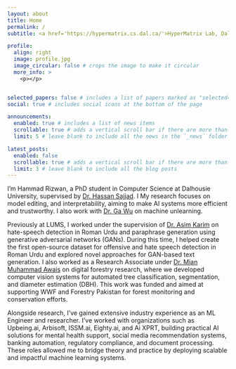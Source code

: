 ```yaml
---
layout: about
title: Home
permalink: /
subtitle: <a href='https://hypermatrix.cs.dal.ca/'>HyperMatrix Lab, Dalhousie University</a>

profile:
  align: right
  image: profile.jpg
  image_circular: false # crops the image to make it circular
  more_info: >
    <p></p>


selected_papers: false # includes a list of papers marked as "selected={true}"
social: true # includes social icons at the bottom of the page

announcements:
  enabled: true # includes a list of news items
  scrollable: true # adds a vertical scroll bar if there are more than 3 news items
  limit: 5 # leave blank to include all the news in the `_news` folder

latest_posts:
  enabled: false
  scrollable: true # adds a vertical scroll bar if there are more than 3 new posts items
  limit: 3 # leave blank to include all the blog posts
---
```


I’m Hammad Rizwan, a PhD student in Computer Science at Dalhousie University, supervised by [Dr. Hassan Sajjad](https://scholar.google.de/citations?user=t3BH6NkAAAAJ&hl=en). I My research focuses on model editing, and interpretability, aiming to make AI systems more efficient and trustworthy. I also work with [Dr. Ga Wu](https://scholar.google.com/citations?user=IdBlVPUAAAAJ&hl=en) on machine unlearning.


Previously at LUMS, I worked under the supervision of [Dr. Asim Karim](https://scholar.google.ca/citations?user=NXFekJ4AAAAJ&hl=en) on hate-speech detection in Roman Urdu and paraphrase generation using generative adversarial networks (GANs). During this time, I helped create the first open-source dataset for offensive and hate speech detection in Roman Urdu and explored novel approaches for GAN-based text generation. I also worked as a Research Associate under [Dr. Mian Muhammad Awais](https://scholar.google.com/citations?user=wkxlfFAAAAAJ&hl=en) on digital forestry research, where we developed computer vision systems for automated tree classification, segmentation, and diameter estimation (DBH). This work was funded and aimed at supporting WWF and Forestry Pakistan for forest monitoring and conservation efforts.

Alongside research, I’ve gained extensive industry experience as an ML Engineer and researcher. I’ve worked with organizations such as Upbeing.ai, Arbisoft, ISSM.ai, Eighty.ai, and Ai XPRT, building practical AI solutions for mental health support, social media recommendation systems, banking automation, regulatory compliance, and document processing. These roles allowed me to bridge theory and practice by deploying scalable and impactful machine learning systems.

<!-- [/ # Write your biography here. Tell the world about yourself. Link to your favorite [subreddit](http://reddit.com). You can put a picture in, too. The code is already in, just  #name your picture `prof_pic.jpg` and put it in the `img/` folder.

Put your address / P.O. box / other info right below your picture. You can also disable any of these elements by editing `profile` property of the YAML header of your `_pages/about.md`. Edit `_bibliography/papers.bib` and Jekyll will render your [publications page](/al-folio/publications/) automatically.

Link to your social media connections, too. This theme is set up to use [Font Awesome icons](https://fontawesome.com/) and [Academicons](https://jpswalsh.github.io/academicons/), like the ones below. Add your Facebook, Twitter, LinkedIn, Google Scholar, or just disable all of them. \] -->
